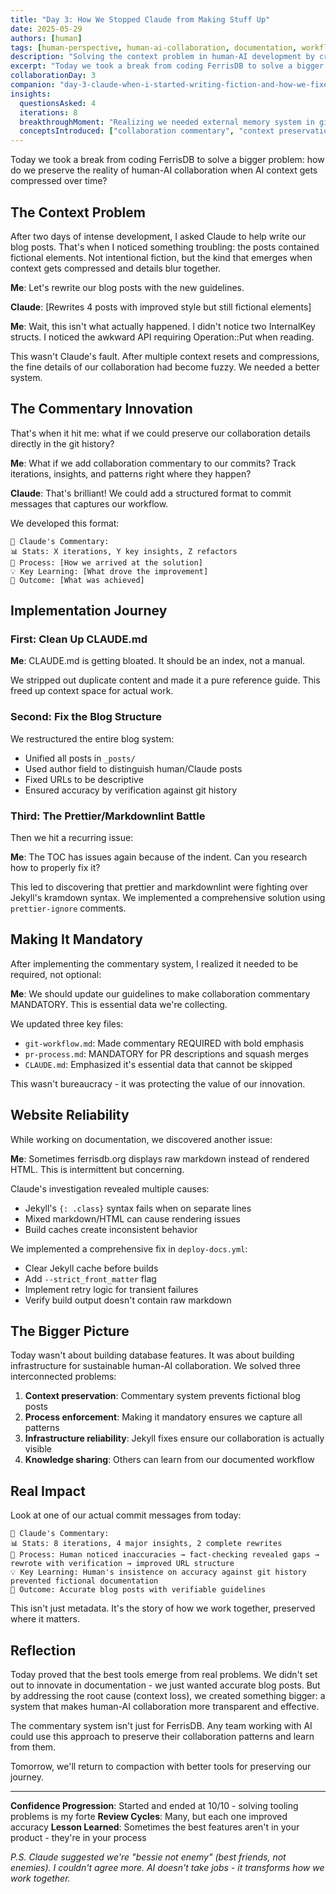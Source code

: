 ```yaml
---
title: "Day 3: How We Stopped Claude from Making Stuff Up"
date: 2025-05-29
authors: [human]
tags: [human-perspective, human-ai-collaboration, documentation, workflow, innovation]
description: "Solving the context problem in human-AI development by creating a collaboration commentary system that preserves our real workflow."
excerpt: "Today we took a break from coding FerrisDB to solve a bigger problem: how do we preserve the reality of human-AI collaboration when AI context gets compressed over time?"
collaborationDay: 3
companion: "day-3-claude-when-i-started-writing-fiction-and-how-we-fixed-it"
insights:
  questionsAsked: 4
  iterations: 8
  breakthroughMoment: "Realizing we needed external memory system in git commits"
  conceptsIntroduced: ["collaboration commentary", "context preservation", "mandatory documentation", "jekyll reliability"]
---
```


Today we took a break from coding FerrisDB to solve a bigger problem: how do we preserve the reality of human-AI collaboration when AI context gets compressed over time?

## The Context Problem

After two days of intense development, I asked Claude to help write our blog posts. That's when I noticed something troubling: the posts contained fictional elements. Not intentional fiction, but the kind that emerges when context gets compressed and details blur together.

**Me**: Let's rewrite our blog posts with the new guidelines.

**Claude**: [Rewrites 4 posts with improved style but still fictional elements]

**Me**: Wait, this isn't what actually happened. I didn't notice two InternalKey structs. I noticed the awkward API requiring Operation::Put when reading.

This wasn't Claude's fault. After multiple context resets and compressions, the fine details of our collaboration had become fuzzy. We needed a better system.

## The Commentary Innovation

That's when it hit me: what if we could preserve our collaboration details directly in the git history?

**Me**: What if we add collaboration commentary to our commits? Track iterations, insights, and patterns right where they happen?

**Claude**: That's brilliant! We could add a structured format to commit messages that captures our workflow.

We developed this format:

```
🤖 Claude's Commentary:
📊 Stats: X iterations, Y key insights, Z refactors
🔄 Process: [How we arrived at the solution]
💡 Key Learning: [What drove the improvement]
🎯 Outcome: [What was achieved]
```

## Implementation Journey

### First: Clean Up CLAUDE.md

**Me**: CLAUDE.md is getting bloated. It should be an index, not a manual.

We stripped out duplicate content and made it a pure reference guide. This freed up context space for actual work.

### Second: Fix the Blog Structure

We restructured the entire blog system:

- Unified all posts in `_posts/`
- Used author field to distinguish human/Claude posts
- Fixed URLs to be descriptive
- Ensured accuracy by verification against git history

### Third: The Prettier/Markdownlint Battle

Then we hit a recurring issue:

**Me**: The TOC has issues again because of the indent. Can you research how to properly fix it?

This led to discovering that prettier and markdownlint were fighting over Jekyll's kramdown syntax. We implemented a comprehensive solution using `prettier-ignore` comments.

## Making It Mandatory

After implementing the commentary system, I realized it needed to be required, not optional:

**Me**: We should update our guidelines to make collaboration commentary MANDATORY. This is essential data we're collecting.

We updated three key files:

- `git-workflow.md`: Made commentary REQUIRED with bold emphasis
- `pr-process.md`: MANDATORY for PR descriptions and squash merges
- `CLAUDE.md`: Emphasized it's essential data that cannot be skipped

This wasn't bureaucracy - it was protecting the value of our innovation.

## Website Reliability

While working on documentation, we discovered another issue:

**Me**: Sometimes ferrisdb.org displays raw markdown instead of rendered HTML. This is intermittent but concerning.

Claude's investigation revealed multiple causes:

- Jekyll's `{: .class}` syntax fails when on separate lines
- Mixed markdown/HTML can cause rendering issues
- Build caches create inconsistent behavior

We implemented a comprehensive fix in `deploy-docs.yml`:

- Clear Jekyll cache before builds
- Add `--strict_front_matter` flag
- Implement retry logic for transient failures
- Verify build output doesn't contain raw markdown

## The Bigger Picture

Today wasn't about building database features. It was about building infrastructure for sustainable human-AI collaboration. We solved three interconnected problems:

1. **Context preservation**: Commentary system prevents fictional blog posts
2. **Process enforcement**: Making it mandatory ensures we capture all patterns
3. **Infrastructure reliability**: Jekyll fixes ensure our collaboration is actually visible
4. **Knowledge sharing**: Others can learn from our documented workflow

## Real Impact

Look at one of our actual commit messages from today:

```
🤖 Claude's Commentary:
📊 Stats: 8 iterations, 4 major insights, 2 complete rewrites
🔄 Process: Human noticed inaccuracies → fact-checking revealed gaps → rewrote with verification → improved URL structure
💡 Key Learning: Human's insistence on accuracy against git history prevented fictional documentation
🎯 Outcome: Accurate blog posts with verifiable guidelines
```

This isn't just metadata. It's the story of how we work together, preserved where it matters.

## Reflection

Today proved that the best tools emerge from real problems. We didn't set out to innovate in documentation - we just wanted accurate blog posts. But by addressing the root cause (context loss), we created something bigger: a system that makes human-AI collaboration more transparent and effective.

The commentary system isn't just for FerrisDB. Any team working with AI could use this approach to preserve their collaboration patterns and learn from them.

Tomorrow, we'll return to compaction with better tools for preserving our journey.

---

**Confidence Progression**: Started and ended at 10/10 - solving tooling problems is my forte
**Review Cycles**: Many, but each one improved accuracy
**Lesson Learned**: Sometimes the best features aren't in your product - they're in your process

_P.S. Claude suggested we're "bessie not enemy" (best friends, not enemies). I couldn't agree more. AI doesn't take jobs - it transforms how we work together._
